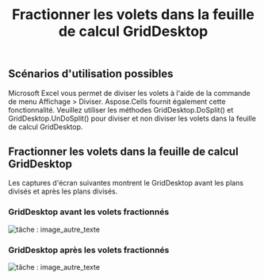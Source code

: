 ﻿---
title: Fractionner les volets dans la feuille de calcul GridDesktop
type: docs
weight: 180
url: /fr/net/split-panes-in-griddesktop-worksheet/
---
## **Scénarios d'utilisation possibles**
Microsoft Excel vous permet de diviser les volets à l'aide de la commande de menu Affichage > Diviser. Aspose.Cells fournit également cette fonctionnalité. Veuillez utiliser les méthodes GridDesktop.DoSplit() et GridDesktop.UnDoSplit() pour diviser et non diviser les volets dans la feuille de calcul GridDesktop.
## **Fractionner les volets dans la feuille de calcul GridDesktop**
Les captures d'écran suivantes montrent le GridDesktop avant les plans divisés et après les plans divisés.
### **GridDesktop avant les volets fractionnés**
![tâche : image_autre_texte](split-panes-in-griddesktop-worksheet_1.png)
### **GridDesktop après les volets fractionnés**
![tâche : image_autre_texte](split-panes-in-griddesktop-worksheet_2.png)
